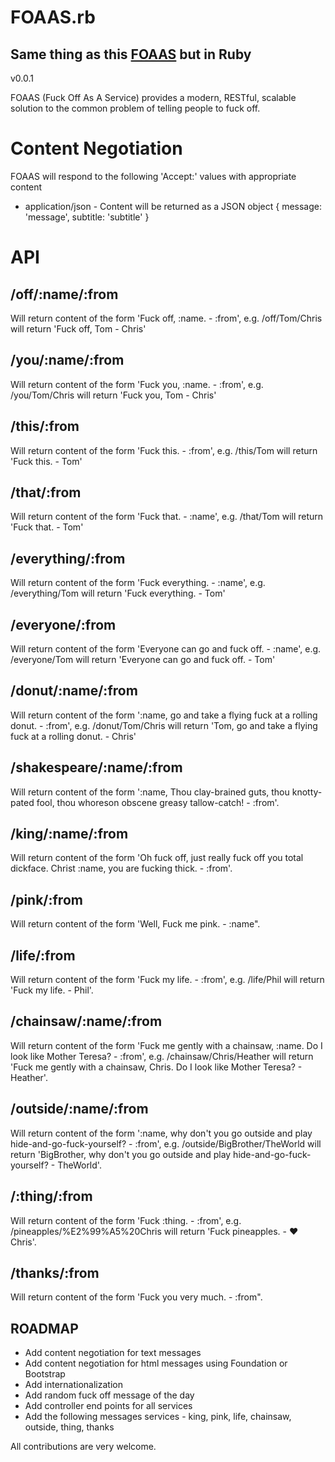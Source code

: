 # FOAAS.rb 
## Same thing as this [FOAAS](https://github.com/xenph/foaas) but in Ruby

v0.0.1

FOAAS (Fuck Off As A Service) provides a modern, RESTful, scalable solution to
the common problem of telling people to fuck off.

# Content Negotiation

FOAAS will respond to the following 'Accept:' values with appropriate content

* application/json - Content will be returned as a JSON object { message: 'message', subtitle: 'subtitle' }

# API

## /off/:name/:from

  Will return content of the form 'Fuck off, :name. - :from', e.g.
  /off/Tom/Chris will return 'Fuck off, Tom - Chris'

## /you/:name/:from

  Will return content of the form 'Fuck you, :name. - :from', e.g.
  /you/Tom/Chris will return 'Fuck you, Tom - Chris'

## /this/:from

  Will return content of the form 'Fuck this. - :from', e.g. /this/Tom will
  return 'Fuck this. - Tom'

## /that/:from

  Will return content of the form 'Fuck that. - :name', e.g. /that/Tom will
  return 'Fuck that. - Tom'

## /everything/:from

  Will return content of the form 'Fuck everything. - :name', e.g.
  /everything/Tom will return 'Fuck everything. - Tom'

## /everyone/:from

  Will return content of the form 'Everyone can go and fuck off. - :name',
  e.g. /everyone/Tom will return 'Everyone can go and fuck off. - Tom'

## /donut/:name/:from

  Will return content of the form ':name, go and take a flying fuck at
  a rolling donut. - :from', e.g. /donut/Tom/Chris will return 'Tom, go and
  take a flying fuck at a rolling donut. - Chris'

## /shakespeare/:name/:from

  Will return content of the form ':name, Thou clay-brained guts, thou
  knotty-pated fool, thou whoreson obscene greasy tallow-catch! - :from'.

## /king/:name/:from

  Will return content of the form 'Oh fuck off, just really fuck off you
  total dickface. Christ :name, you are fucking thick. - :from'.

## /pink/:from

  Will return content of the form 'Well, Fuck me pink. - :name".

## /life/:from

  Will return content of the form 'Fuck my life. - :from', e.g. /life/Phil
  will return 'Fuck my life. - Phil'.

## /chainsaw/:name/:from

  Will return content of the form 'Fuck me gently with a chainsaw, :name. Do
  I look like Mother Teresa? - :from', e.g. /chainsaw/Chris/Heather will
  return 'Fuck me gently with a chainsaw, Chris. Do I look like Mother
  Teresa? - Heather'.

## /outside/:name/:from

  Will return content of the form ':name, why don't you go outside and play
  hide-and-go-fuck-yourself? - :from', e.g. /outside/BigBrother/TheWorld will
  return 'BigBrother, why don't you go outside and play
  hide-and-go-fuck-yourself? - TheWorld'.

## /:thing/:from

  Will return content of the form 'Fuck :thing. - :from', e.g.
  /pineapples/%E2%99%A5%20Chris will return 'Fuck pineapples. - ♥ Chris'.

## /thanks/:from

  Will return content of the form 'Fuck you very much. - :from".

## ROADMAP

* Add content negotiation for text messages
* Add content negotiation for html messages using Foundation or Bootstrap
* Add internationalization 
* Add random fuck off message of the day
* Add controller end points for all services
* Add the following messages services - king, pink, life, chainsaw, outside,
  thing, thanks

All contributions are very welcome.
